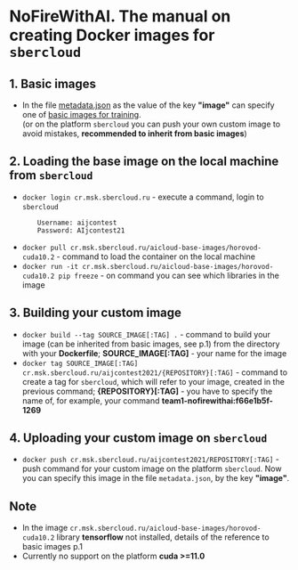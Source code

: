 NoFireWithAI. The manual on creating Docker images for `sbercloud`
=================================

## 1. Basic images
 - In the file [metadata.json](https://github.com/sberbank-ai/no_fire_with_ai_aij2021/blob/main/metadata.json) as the value of the key **"image"** can specify one of [basic images for training](https://docs.sbercloud.ru/aicloud/mlspace/concepts/environments__basic-images-for-training.html).  
 (or on the platform `sbercloud` you can push your own custom image to avoid mistakes, **recommended to inherit from basic images**)
 
 ## 2. Loading the base image on the local machine from `sbercloud`
 - `docker login cr.msk.sbercloud.ru` - execute a command, login to `sbercloud`
 ```
        Username: aijcontest
        Password: AIjcontest21

```
- `docker pull cr.msk.sbercloud.ru/aicloud-base-images/horovod-cuda10.2` - command to load the container on the local machine
- `docker run -it cr.msk.sbercloud.ru/aicloud-base-images/horovod-cuda10.2 pip freeze` - on command you can see which libraries in the image

## 3. Building your custom image 
- `docker build --tag SOURCE_IMAGE[:TAG] .` - command to build your image (can be inherited from basic images, see p.1) from the directory with your **Dockerfile**; **SOURCE_IMAGE[:TAG]** - your name for the image
- `docker tag SOURCE_IMAGE[:TAG] cr.msk.sbercloud.ru/aijcontest2021/{REPOSITORY}[:TAG]` - command to create a tag for `sbercloud`, which will refer to your image, created in the previous command; **{REPOSITORY}[:TAG]** - you have to specify the name of, for example, your command **team1-nofirewithai:f66e1b5f-1269**

## 4. Uploading your custom image on `sbercloud`
- `docker push cr.msk.sbercloud.ru/aijcontest2021/REPOSITORY[:TAG]` - push command for your custom image on the platform `sbercloud`. Now you can specify this image in the file `metadata.json`, by the key **"image"**.

## Note

- In the image `cr.msk.sbercloud.ru/aicloud-base-images/horovod-cuda10.2` library  **tensorflow** not installed, details of the reference to basic images p.1
- Currently no support on the platform **cuda >=11.0**
